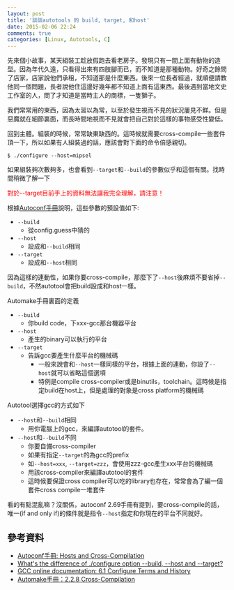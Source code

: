 ```yaml
---
layout: post
title: '談談autotools 的 build, target, 和host'
date: 2015-02-06 22:24
comments: true
categories: [Linux, Autotools, C] 
---
```

先來個小故事，某天組裝工趁放假跑去看老房子。發現只有一間上面有動物的造型。因為年代久遠，只看得出來有四肢腳而已，而不知道是那種動物。好奇之餘問了店家，店家說他們承租，不知道那是什麼東西。後來一位長者經過，就順便請教他同一個問題，長者說他住這邊好幾年都不知道上面有這東西。最後遇到當地文史工作室的人，問了才知道是當時主人的商標，一隻獅子。

我們常常用的東西，因為太習以為常，以至於發生視而不見的狀況屢見不鮮。但是惡魔就在細節裏面，而長時間地視而不見就會把自己對於這樣的事物感受性變低。

回到主體。組裝的時候，常常缺東缺西的。這時候就需要cross-compile一些套件頂一下，所以如果有人組裝過的話，應該會對下面的命令倍感親切。

```
$ ./configure --host=mipsel
```

如果組裝夠次數夠多，也會看到`--target`和`--build`的參數似乎和這個有關。找時間稍微了解一下

<font color="red">對於--target目前手上的資料無法讓我完全理解，請注意！</font>

根據[Autoconf手冊](https://www.gnu.org/software/autoconf/manual/autoconf-2.69/html_node/Hosts-and-Cross_002dCompilation.html#Hosts-and-Cross_002dCompilation)說明，這些參數的預設值如下:

* `--build`
  * 從config.guess中猜的
* `--host`
	* 設成和`--build`相同
* `--target`
	* 設成和`--host`相同

因為這樣的連動性，如果你要cross-compile，那麼下了`--host`後麻煩不要省掉`--build`，不然autotool會把build設成和host一樣。

Automake手冊裏面的定義

* `--build`
	* 你build code，下xxx-gcc那台機器平台
* `--host`
	* 產生的binary可以執行的平台
* `--target`
  * 告訴gcc要產生什麼平台的機械碼
	* 一般來說會和`--host`一樣同樣的平台，根據上面的連動，你設了`--host`就可以省略這個選項
	* 特例是compile cross-compiler或是binutils，toolchain。這時候是指定build在host上，但是處理的對象是cross platform的機械碼
  
Autotool選擇gcc的方式如下

* `--host`和`--build`相同
	* 用你電腦上的gcc，來編譯autotool的套件。
* `--host`和`--build`不同
	* 你要自備cross-compiler
	* 如果有指定`--target`的為gcc的prefix
  * 如`--host=xxx`, `--target=zzz`，會使用zzz-gcc產生xxx平台的機械碼
  * 用該cross-compiler來編譯autotool的套件
  * 這時候要保證cross compiler可以吃的library也存在，常常會為了編一個套件cross compile一堆套件
  
看的有點混亂嘛？沒關係，autoconf 2.69手冊有提到，要cross-compile的話，唯一(if and only if)的條件就是指令`--host`指定和你現在的平台不同就好。
  
## 參考資料

* [Autoconf手冊: Hosts and Cross-Compilation](https://www.gnu.org/software/autoconf/manual/autoconf-2.69/html_node/Hosts-and-Cross_002dCompilation.html)
* [What's the difference of ./configure option --build, --host and --target?](http://stackoverflow.com/questions/5139403/whats-the-difference-of-configure-option-build-host-and-target)
* [GCC online documentation: 6.1 Configure Terms and History](http://gcc.gnu.org/onlinedocs/gccint/Configure-Terms.html)
* [Automake手冊：2.2.8 Cross-Compilation](http://www.gnu.org/software/automake/manual/html_node/Cross_002dCompilation.htmlaut)
